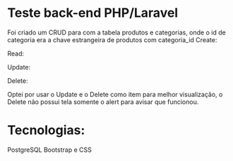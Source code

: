 # Teste back-end PHP/Laravel

Foi criado um CRUD para com a tabela produtos e categorias, onde o id de categoria era a chave estrangeira de produtos com categoria_id
Create:

Read:

Update:

Delete:



Optei por usar o Update e o Delete como item para melhor visualização, o Delete não possui tela somente o alert para avisar que funcionou.
# Tecnologias: 
PostgreSQL
Bootstrap e CSS
